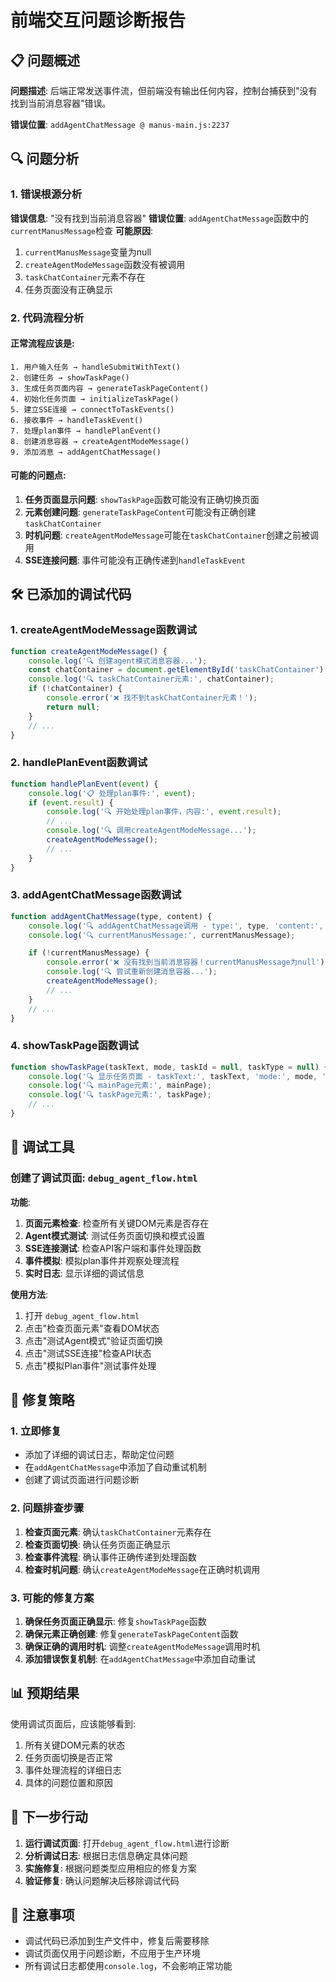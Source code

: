 # 前端交互问题诊断报告

## 📋 问题概述

**问题描述**: 后端正常发送事件流，但前端没有输出任何内容，控制台捕获到"没有找到当前消息容器"错误。

**错误位置**: `addAgentChatMessage @ manus-main.js:2237`

## 🔍 问题分析

### 1. 错误根源分析

**错误信息**: "没有找到当前消息容器"
**错误位置**: `addAgentChatMessage`函数中的`currentManusMessage`检查
**可能原因**:
1. `currentManusMessage`变量为null
2. `createAgentModeMessage`函数没有被调用
3. `taskChatContainer`元素不存在
4. 任务页面没有正确显示

### 2. 代码流程分析

#### 正常流程应该是:
```
1. 用户输入任务 → handleSubmitWithText()
2. 创建任务 → showTaskPage()
3. 生成任务页面内容 → generateTaskPageContent()
4. 初始化任务页面 → initializeTaskPage()
5. 建立SSE连接 → connectToTaskEvents()
6. 接收事件 → handleTaskEvent()
7. 处理plan事件 → handlePlanEvent()
8. 创建消息容器 → createAgentModeMessage()
9. 添加消息 → addAgentChatMessage()
```

#### 可能的问题点:
1. **任务页面显示问题**: `showTaskPage`函数可能没有正确切换页面
2. **元素创建问题**: `generateTaskPageContent`可能没有正确创建`taskChatContainer`
3. **时机问题**: `createAgentModeMessage`可能在`taskChatContainer`创建之前被调用
4. **SSE连接问题**: 事件可能没有正确传递到`handleTaskEvent`

## 🛠️ 已添加的调试代码

### 1. createAgentModeMessage函数调试
```javascript
function createAgentModeMessage() {
    console.log('🔍 创建agent模式消息容器...');
    const chatContainer = document.getElementById('taskChatContainer');
    console.log('🔍 taskChatContainer元素:', chatContainer);
    if (!chatContainer) {
        console.error('❌ 找不到taskChatContainer元素！');
        return null;
    }
    // ...
}
```

### 2. handlePlanEvent函数调试
```javascript
function handlePlanEvent(event) {
    console.log('📋 处理plan事件:', event);
    if (event.result) {
        console.log('🔍 开始处理plan事件，内容:', event.result);
        // ...
        console.log('🔍 调用createAgentModeMessage...');
        createAgentModeMessage();
        // ...
    }
}
```

### 3. addAgentChatMessage函数调试
```javascript
function addAgentChatMessage(type, content) {
    console.log('🔍 addAgentChatMessage调用 - type:', type, 'content:', content);
    console.log('🔍 currentManusMessage:', currentManusMessage);

    if (!currentManusMessage) {
        console.error('❌ 没有找到当前消息容器！currentManusMessage为null');
        console.log('🔍 尝试重新创建消息容器...');
        createAgentModeMessage();
        // ...
    }
    // ...
}
```

### 4. showTaskPage函数调试
```javascript
function showTaskPage(taskText, mode, taskId = null, taskType = null) {
    console.log('🔍 显示任务页面 - taskText:', taskText, 'mode:', mode, 'taskId:', taskId, 'taskType:', taskType);
    console.log('🔍 mainPage元素:', mainPage);
    console.log('🔍 taskPage元素:', taskPage);
    // ...
}
```

## 🧪 调试工具

### 创建了调试页面: `debug_agent_flow.html`

**功能**:
1. **页面元素检查**: 检查所有关键DOM元素是否存在
2. **Agent模式测试**: 测试任务页面切换和模式设置
3. **SSE连接测试**: 检查API客户端和事件处理函数
4. **事件模拟**: 模拟plan事件并观察处理流程
5. **实时日志**: 显示详细的调试信息

**使用方法**:
1. 打开 `debug_agent_flow.html`
2. 点击"检查页面元素"查看DOM状态
3. 点击"测试Agent模式"验证页面切换
4. 点击"测试SSE连接"检查API状态
5. 点击"模拟Plan事件"测试事件处理

## 🔧 修复策略

### 1. 立即修复
- 添加了详细的调试日志，帮助定位问题
- 在`addAgentChatMessage`中添加了自动重试机制
- 创建了调试页面进行问题诊断

### 2. 问题排查步骤
1. **检查页面元素**: 确认`taskChatContainer`元素存在
2. **检查页面切换**: 确认任务页面正确显示
3. **检查事件流程**: 确认事件正确传递到处理函数
4. **检查时机问题**: 确认`createAgentModeMessage`在正确时机调用

### 3. 可能的修复方案
1. **确保任务页面正确显示**: 修复`showTaskPage`函数
2. **确保元素正确创建**: 修复`generateTaskPageContent`函数
3. **确保正确的调用时机**: 调整`createAgentModeMessage`调用时机
4. **添加错误恢复机制**: 在`addAgentChatMessage`中添加自动重试

## 📊 预期结果

使用调试页面后，应该能够看到:
1. 所有关键DOM元素的状态
2. 任务页面切换是否正常
3. 事件处理流程的详细日志
4. 具体的问题位置和原因

## 🚀 下一步行动

1. **运行调试页面**: 打开`debug_agent_flow.html`进行诊断
2. **分析调试日志**: 根据日志信息确定具体问题
3. **实施修复**: 根据问题类型应用相应的修复方案
4. **验证修复**: 确认问题解决后移除调试代码

## 📝 注意事项

- 调试代码已添加到生产文件中，修复后需要移除
- 调试页面仅用于问题诊断，不应用于生产环境
- 所有调试日志都使用`console.log`，不会影响正常功能
